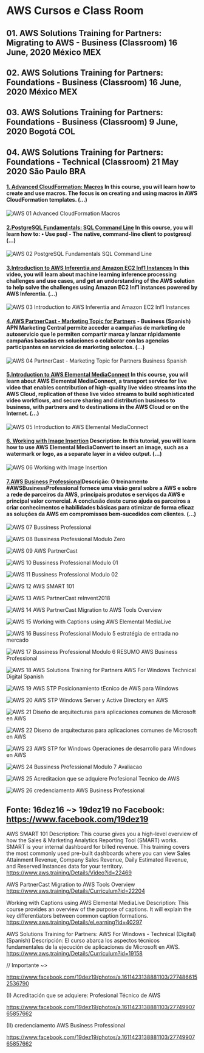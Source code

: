 # AWS Cursos e Class Room 

## 01.  AWS Solutions Training for Partners: Migrating to AWS - Business (Classroom) 16 June, 2020 México MEX

## 02.  AWS Solutions Training for Partners: Foundations - Business (Classroom) 16 June, 2020 México MEX

## 03.  AWS Solutions Training for Partners: Foundations - Business (Classroom) 9 June, 2020 Bogotá COL

## 04.  AWS Solutions Training for Partners: Foundations - Technical (Classroom) 21 May 2020 São Paulo BRA 

#### [1. Advanced CloudFormation: Macros](https://www.aws.training/Details/eLearning?id=43238&fbclid=IwAR3-2b3iVEzoLJTot8RCM_bkivGeEUFH8PZxXkyvavzHWahhcfyc6OKt4YY) In this course, you will learn how to create and use macros. The focus is on creating and using macros in AWS CloudFormation templates. (...)
![AWS 01 Advanced CloudFormation Macros](https://user-images.githubusercontent.com/76437195/104139029-ebae8580-537e-11eb-9f72-172589ffba08.jpg)

#### [2.PostgreSQL Fundamentals: SQL Command Line](https://www.aws.training/Details/eLearning?id=43293&fbclid=IwAR1AFjDmeHIoyBDTbycIw-6jgTy4D9hQzgTiIPjCKdRJJWaI7Jm0VZH1EcE) In this course, you will learn how to: • Use psql - The native, command-line client to postgresql (...)
![AWS 02 PostgreSQL Fundamentals SQL Command Line](https://user-images.githubusercontent.com/76437195/104140233-d6d5f000-5386-11eb-9142-b2787eb1a25a.jpg)

#### [3.Introduction to AWS Inferentia and Amazon EC2 Inf1 Instances](https://www.aws.training/Details/Video?id=42195&fbclid=IwAR3IQqHvN2cB5FfiKWNV13kdzPnioFlnbK0mDssyZJlI-lWkh4JFaxYsZQ8) In this video, you will learn about machine learning inference processing challenges and use cases, and get an understanding of the AWS solution to help solve the challenges using Amazon EC2 Inf1 instances powered by AWS Inferentia. (...) 
![AWS 03 Introduction to AWS Inferentia and Amazon EC2 Inf1 Instances](https://user-images.githubusercontent.com/76437195/104140237-ddfcfe00-5386-11eb-938d-95e18d76d535.jpg)

#### [4.AWS PartnerCast - Marketing Topic for Partners](https://www.aws.training/Details/Video?id=43993) - Business (Spanish) APN Marketing Central permite acceder a campañas de marketing de autoservicio que le permiten compartir marca y lanzar rápidamente campañas basadas en soluciones o colaborar con las agencias participantes en servicios de marketing selectos. (...)
![AWS 04 PartnerCast - Marketing Topic for Partners  Business  Spanish](https://user-images.githubusercontent.com/76437195/104140955-95474400-538a-11eb-82d6-f1a9fbdbd099.jpg)

#### [5.Introduction to AWS Elemental MediaConnect](https://www.aws.training/Details/Video?id=27170) In this course, you will learn about AWS Elemental MediaConnect, a transport service for live video that enables contribution of high-quality live video streams into the AWS Cloud, replication of these live video streams to build sophisticated video workflows, and secure sharing and distribution business to business, with partners and to destinations in the AWS Cloud or on the Internet. (...)
![AWS 05 Introduction to AWS Elemental MediaConnect](https://user-images.githubusercontent.com/76437195/104140960-9d06e880-538a-11eb-9a4d-5de5a5a194ad.png)

#### [6. Working with Image Insertion](https://www.aws.training/Details/Video?id=24798) Description: In this tutorial, you will learn how to use AWS Elemental MediaConvert to insert an image, such as a watermark or logo, as a separate layer in a video output. (...)
![AWS 06 Working with Image Insertion](https://user-images.githubusercontent.com/76437195/104141183-dab84100-538b-11eb-941b-d33a45a1e3b6.jpg)

#### [7.AWS Business Professional](https://www.aws.training/Details/Curriculum?id=30254)Descrição: O treinamento #AWSBusinessProfessional fornece uma visão geral sobre a AWS e sobre a rede de parceiros da AWS, principais produtos e serviços da AWS e principal valor comercial. A conclusão deste curso ajuda os parceiros a criar conhecimentos e habilidades básicas para otimizar de forma eficaz as soluções da AWS em compromissos bem-sucedidos com clientes. (...)
![AWS 07 Bussiness Professional](https://user-images.githubusercontent.com/76437195/104141189-e0158b80-538b-11eb-9db4-44bf1900cae8.png) 


![AWS 08 Bussiness Professional Modulo Zero](https://user-images.githubusercontent.com/76437195/104199232-91a0d500-53fd-11eb-9643-3c631449a427.png)

![AWS 09 AWS PartnerCast](https://user-images.githubusercontent.com/76437195/104199278-a1201e00-53fd-11eb-8b02-10e88cfb90cb.jpg)

![AWS 10 Bussiness Professional Modulo 01](https://user-images.githubusercontent.com/76437195/104199309-a8472c00-53fd-11eb-84f4-6dd4ad7bc6db.jpg)

![AWS 11 Bussiness Professional Modulo 02](https://user-images.githubusercontent.com/76437195/104200027-8c905580-53fe-11eb-86f3-4019b6c6b01a.png)

![AWS 12 AWS SMART 101](https://user-images.githubusercontent.com/76437195/104199360-b8f7a200-53fd-11eb-8e08-3afd69d7d584.png)

![AWS 13 AWS PartnerCast reInvent2018](https://user-images.githubusercontent.com/76437195/104199384-c01eb000-53fd-11eb-9025-93d0df0e5a0f.jpg)

![AWS 14 AWS PartnerCast Migration to AWS Tools Overview](https://user-images.githubusercontent.com/76437195/104199402-c6ad2780-53fd-11eb-9316-c77d9706eba0.jpg)

![AWS 15 Working with Captions using AWS Elemental MediaLive](https://user-images.githubusercontent.com/76437195/104199433-d167bc80-53fd-11eb-85cb-87ce1a786431.jpg)

![AWS 16 Bussiness Professional Modulo 5 estratégia de entrada no mercado](https://user-images.githubusercontent.com/76437195/104199453-d7f63400-53fd-11eb-8221-bddd8b875233.jpg)

![AWS 17 Bussiness Professional Modulo 6 RESUMO AWS Business Professional](https://user-images.githubusercontent.com/76437195/104199474-df1d4200-53fd-11eb-974b-a0fb53eaf990.jpg)

![AWS 18 AWS Solutions Training for Partners AWS For Windows  Technical Digital Spanish](https://user-images.githubusercontent.com/76437195/104199493-e5132300-53fd-11eb-9232-5957bac022c1.png)

![AWS 19 AWS STP Posicionamiento tEcnico de AWS para Windows](https://user-images.githubusercontent.com/76437195/104199507-eba19a80-53fd-11eb-836a-3fd849477e08.png)

![AWS 20 AWS STP Windows Server y Active Directory en AWS](https://user-images.githubusercontent.com/76437195/104199528-f1977b80-53fd-11eb-839b-692cf11619e5.jpg)

![AWS 21 Diseño de arquitecturas para aplicaciones comunes de Microsoft en AWS](https://user-images.githubusercontent.com/76437195/104199550-f78d5c80-53fd-11eb-9174-b17f2e3dbb9a.jpg)

![AWS 22 Diseno de arquitecturas para aplicaciones comunes de Microsoft en AWS](https://user-images.githubusercontent.com/76437195/104199589-ffe59780-53fd-11eb-8261-e0651039480d.jpg)

![AWS 23 AWS STP for Windows Operaciones de desarrollo para Windows en AWS](https://user-images.githubusercontent.com/76437195/104199614-06740f00-53fe-11eb-8efc-b3c8a11a9aab.jpg)

![AWS 24 Bussiness Professional Modulo 7 Avaliacao](https://user-images.githubusercontent.com/76437195/104199641-0e33b380-53fe-11eb-8b67-79b7694a9cd8.jpg)

![AWS 25 Acreditacion que se adquiere Profesional Tecnico de AWS](https://user-images.githubusercontent.com/76437195/104199658-14c22b00-53fe-11eb-8441-9c7d148529f0.jpg)

![AWS 26 credenciamento AWS Business Professional](https://user-images.githubusercontent.com/76437195/104199678-1b50a280-53fe-11eb-9e67-65e18f97243f.jpg)



## Fonte: 16dez16 ~> 19dez19 no Facebook: https://www.facebook.com/19dez19 





AWS SMART 101
Description: This course gives you a high-level overview of how the Sales & Marketing Analytics Reporting Tool (SMART) works. SMART is your internal dashboard for billed revenue. This training covers the most commonly used pre-built dashboards where you can view Sales Attainment Revenue, Company Sales Revenue, Daily Estimated Revenue, and Reserved Instances data for your territory.
https://www.aws.training/Details/Video?id=22469


AWS PartnerCast Migration to AWS Tools Overview
https://www.aws.training/Details/Curriculum?id=22204 


Working with Captions using AWS Elemental MediaLive
Description: This course provides an overview of the purpose of captions. It will explain the key differentiators between common caption formations. 
https://www.aws.training/Details/eLearning?id=40297 


AWS Solutions Training for Partners: AWS For Windows - Technical (Digital) (Spanish)
Descripción: El curso abarca los aspectos técnicos fundamentales de la ejecución de aplicaciones de Microsoft en AWS. 
https://www.aws.training/Details/Curriculum?id=19158 


// Importante ~> 

https://www.facebook.com/19dez19/photos/a.1611423138881103/2774866152536790

(I) Acreditación que se adquiere: Profesional Técnico de AWS

https://www.facebook.com/19dez19/photos/a.1611423138881103/2774990765857662

(II) credenciamento AWS Business Professional

https://www.facebook.com/19dez19/photos/a.1611423138881103/2774990765857662



